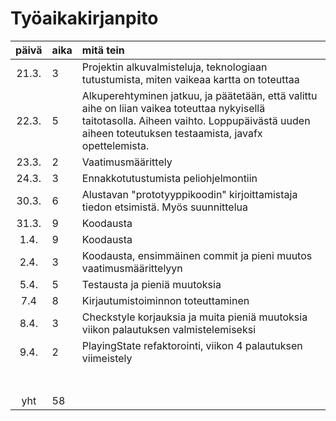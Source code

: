 # Työaikakirjanpito

| päivä | aika | mitä tein  |
| :----:|:-----| :-----|
| 21.3. |  3   | Projektin alkuvalmisteluja, teknologiaan tutustumista, miten vaikeaa kartta on toteuttaa |
| 22.3. |  5   | Alkuperehtyminen jatkuu, ja päätetään, että valittu aihe on liian vaikea toteuttaa nykyisellä taitotasolla. Aiheen vaihto. Loppupäivästä uuden aiheen toteutuksen testaamista, javafx opettelemista. |
| 23.3. |  2   | Vaatimusmäärittely |
| 24.3. |  3   | Ennakkotutustumista peliohjelmontiin |
| 30.3. |  6   | Alustavan "prototyyppikoodin" kirjoittamistaja tiedon etsimistä. Myös suunnittelua |
| 31.3. |  9   | Koodausta |
|  1.4. |  9   | Koodausta |
|  2.4. |  3   | Koodausta, ensimmäinen commit ja pieni muutos vaatimusmäärittelyyn |
|  5.4. |  5   | Testausta ja pieniä muutoksia |
|  7.4  |  8   | Kirjautumistoiminnon toteuttaminen |
|  8.4. |  3   | Checkstyle korjauksia ja muita pieniä muutoksia viikon palautuksen valmistelemiseksi |
|  9.4. |  2   | PlayingState refaktorointi, viikon 4 palautuksen viimeistely |
|       |      |  |
|       |      |  |
|       |      |  |
|       |      |  |
|       |      |  |
|       |      |  |
|       |      |  |
| yht   |  58  |  | 
